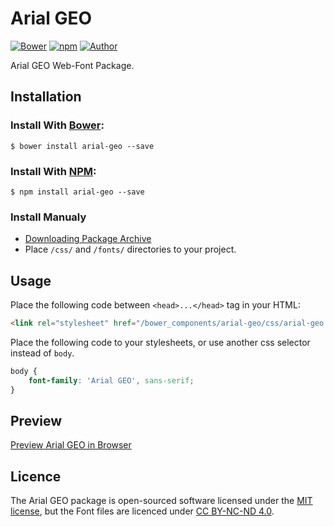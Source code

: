 # Arial GEO

[![Bower](https://img.shields.io/bower/v/arial-geo.svg)](http://bower.io/search/?q=arial-geo)
[![npm](https://img.shields.io/npm/v/arial-geo.svg)](https://www.npmjs.com/package/arial-geo)
[![Author](https://img.shields.io/badge/Font_Author-Gia_Shervashidze-blue.svg)](https://github.com/web-fonts/arial-geo)

Arial GEO Web-Font Package.

## Installation

### Install With [Bower](http://bower.io):

```
$ bower install arial-geo --save
```

### Install With [NPM](https://www.npmjs.com):

```
$ npm install arial-geo --save
```

### Install Manualy

* [Downloading Package Archive](https://github.com/web-fonts/arial-geo/archive/master.zip)
* Place `/css/` and `/fonts/` directories to your project.

## Usage

Place the following code between `<head>...</head>` tag in your HTML:

```html
<link rel="stylesheet" href="/bower_components/arial-geo/css/arial-geo.css">
```

Place the following code to your stylesheets, or use another css selector instead of `body`.

```css
body {
    font-family: 'Arial GEO', sans-serif;
}
```

## Preview

[Preview Arial GEO in Browser](http://web-fonts.ge/arial-geo)

## Licence

The Arial GEO package is open-sourced software licensed under the [MIT license](http://opensource.org/licenses/MIT), but the Font files are licenced under [CC BY-NC-ND 4.0](http://creativecommons.org/licenses/by-nc-nd/4.0/).
